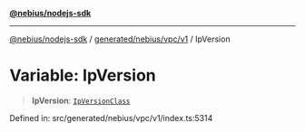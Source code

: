 [**@nebius/nodejs-sdk**](../../../../../README.md)

---

[@nebius/nodejs-sdk](../../../../../README.md) / [generated/nebius/vpc/v1](../README.md) / IpVersion

# Variable: IpVersion

> **IpVersion**: [`IpVersionClass`](../type-aliases/IpVersionClass.md)

Defined in: src/generated/nebius/vpc/v1/index.ts:5314
